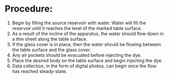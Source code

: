 # Procedure:
1.	Begin by filling the source reservoir with water. Water will fill the reservoir until it reaches the level of the marked table surface.
2.	As a result of the incline of the apparatus, the water should flow down in a thin sheet along the table surface.
3.	If the glass cover is in place, then the water should be flowing between the table surface and the glass cover.
4.	Any air pockets should be evacuated before injecting the dye.
5.	Place the desired body on the table surface and begin injecting the dye. 
6.	Data collection, in the form of digital photos, can begin once the flow has reached steady-state. 
